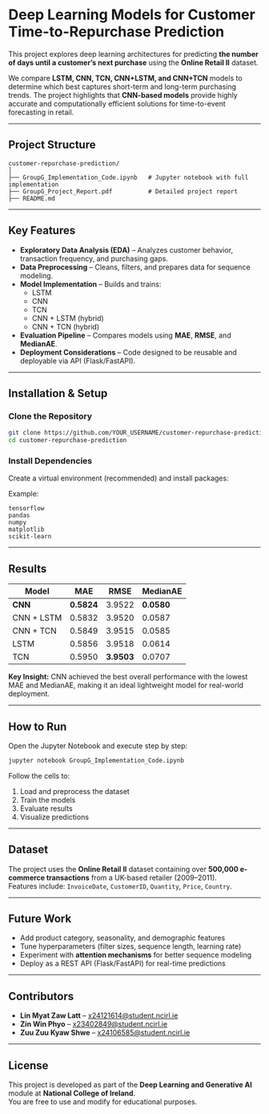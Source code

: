 # Deep Learning Models for Customer Time-to-Repurchase Prediction  

This project explores deep learning architectures for predicting **the number of days until a customer’s next purchase** using the **Online Retail II** dataset.  

We compare **LSTM, CNN, TCN, CNN+LSTM, and CNN+TCN** models to determine which best captures short-term and long-term purchasing trends. The project highlights that **CNN-based models** provide highly accurate and computationally efficient solutions for time-to-event forecasting in retail.

---

## Project Structure
```
customer-repurchase-prediction/
│
├── GroupG_Implementation_Code.ipynb   # Jupyter notebook with full implementation
├── GroupG_Project_Report.pdf          # Detailed project report
├── README.md                          
```

---

## Key Features
- **Exploratory Data Analysis (EDA)** – Analyzes customer behavior, transaction frequency, and purchasing gaps.
- **Data Preprocessing** – Cleans, filters, and prepares data for sequence modeling.
- **Model Implementation** – Builds and trains:
  - LSTM  
  - CNN  
  - TCN  
  - CNN + LSTM (hybrid)  
  - CNN + TCN (hybrid)  
- **Evaluation Pipeline** – Compares models using **MAE**, **RMSE**, and **MedianAE**.
- **Deployment Considerations** – Code designed to be reusable and deployable via API (Flask/FastAPI).

---

## Installation & Setup

### Clone the Repository
```bash
git clone https://github.com/YOUR_USERNAME/customer-repurchase-prediction.git
cd customer-repurchase-prediction
```

### Install Dependencies
Create a virtual environment (recommended) and install packages:

Example:
```
tensorflow
pandas
numpy
matplotlib
scikit-learn
```

---

## Results
| Model        | MAE     | RMSE    | MedianAE |
|-------------|---------|--------|---------|
| **CNN**      | **0.5824** | 3.9522 | **0.0580** |
| CNN + LSTM  | 0.5832 | 3.9520 | 0.0587 |
| CNN + TCN   | 0.5849 | 3.9515 | 0.0585 |
| LSTM        | 0.5856 | 3.9518 | 0.0614 |
| TCN         | 0.5950 | **3.9503** | 0.0707 |

**Key Insight:** CNN achieved the best overall performance with the lowest MAE and MedianAE, making it an ideal lightweight model for real-world deployment.

---

## How to Run
Open the Jupyter Notebook and execute step by step:
```bash
jupyter notebook GroupG_Implementation_Code.ipynb
```
Follow the cells to:
1. Load and preprocess the dataset  
2. Train the models  
3. Evaluate results  
4. Visualize predictions  

---

## Dataset
The project uses the **Online Retail II** dataset containing over **500,000 e-commerce transactions** from a UK-based retailer (2009–2011).  
Features include: `InvoiceDate`, `CustomerID`, `Quantity`, `Price`, `Country`.

---

## Future Work
- Add product category, seasonality, and demographic features  
- Tune hyperparameters (filter sizes, sequence length, learning rate)  
- Experiment with **attention mechanisms** for better sequence modeling  
- Deploy as a REST API (Flask/FastAPI) for real-time predictions  

---

## Contributors
- **Lin Myat Zaw Latt** – [x24121614@student.ncirl.ie](mailto:x24121614@student.ncirl.ie)  
- **Zin Win Phyo** – [x23402849@student.ncirl.ie](mailto:x23402849@student.ncirl.ie)  
- **Zuu Zuu Kyaw Shwe** – [x24106585@student.ncirl.ie](mailto:x24106585@student.ncirl.ie)  

---

## License
This project is developed as part of the **Deep Learning and Generative AI** module at **National College of Ireland**.  
You are free to use and modify for educational purposes.
